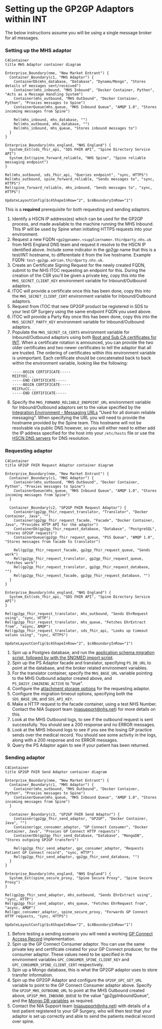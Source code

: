 # Setting up the GP2GP Adaptors within INT

The below instructions assume you will be using a single message broker for all messages.

### Setting up the MHS adaptor

```mermaid
C4Container
title MHS Adaptor container diagram

Enterprise_Boundary(nme, "New Market Entrant") {
  Container_Boundary(c1, "MHS Adaptor") {
    ContainerDb(mhs_database, "Database", "Dynamo/Mongo", "Stores details of messages sent/received")
    Container(mhs_inbound, "MHS Inbound", "Docker Container, Python", "Acts as a Message Handling System")
    Container(mhs_outbound, "MHS Outbound", "Docker Container, Python", "Proxies messages to Spine")
    ContainerQueue(mhs_queue, "MHS Inbound Queue", "AMQP 1.0", "Stores incoming messages from Spine")

    Rel(mhs_inbound, mhs_database, "")
    Rel(mhs_outbound, mhs_database, "")
    Rel(mhs_inbound, mhs_queue, "Stores inbound messages to")
  }
}

Enterprise_Boundary(nhs_england, "NHS England") {
  System_Ext(sds_fhir_api, "SDS FHIR API", "Spine Directory Service API")
  System_Ext(spine_forward_reliable, "NHS Spine", "Spine reliable messaging endpoint")
}

Rel(mhs_outbound, sds_fhir_api, "Queries endpoint", "sync, HTTPS")
Rel(mhs_outbound, spine_forward_reliable, "Sends messages to", "sync, HTTPS")
Rel(spine_forward_reliable, mhs_inbound, "Sends messages to", "sync, HTTPS")

UpdateLayoutConfig($c4ShapeInRow="2", $c4BoundaryInRow="1")
```

This is a __required__ prerequisite for both requesting and sending adaptors. 

1. Identify a HSCN IP address(es) which can be used for the GP2GP process, and made available to the machine running the MHS Inbound.
   This IP will be used by Spine when initiating HTTPS requests into your environment.
1. Request a new FQDN `<gp2gpname>.<suppliername>.thirdparty.nhs.uk` from NHS England DNS team and request it resolve to the HSCN IP
   identified above. Include some indicator in the gp2gp name that this is a test/INT hostname, to differentiate it from the live hostname.
   Example FQDN: `test-gp2gp.adrian.thirdparty.nhs.uk`.
1. Create an Certificate Signing Request for the newly created FQDN, submit to the NHS ITOC requesting an endpoint for this.
   During the creation of the CSR you'll be given a private key, copy this into the `MHS_SECRET_CLIENT_KEY` environment variable for Inbound/Outbound adaptors.
1. ITOC will provide a certificate once this has been done, copy this into the `MHS_SECRET_CLIENT_CERT` environment variable for Inbound/Outbound adaptors.
1. Request from ITOC that new GP2GP product be registered in SDS to your test GP Surgery using the same endpoint FQDN you used above.
1. ITOC will provide a Party Key once this has been done, copy this into the `MHS_SECRET_PARTY_KEY` environment variable for Inbound/Outbound adaptors.
1. Populate the `MHS_SECRET_CA_CERTS` environment variable for Inbound/Outbound adaptors using both [Root and Sub CA certificates for INT][spine-certificates].
   When a certificate rotation is announced, you can provide the two older certificates and two newer certificates to tell the adaptor that all are trusted.
   The ordering of certificates within this environment variable is unimportant.
   Each certificate should be concatenated back to back within the environment variable, looking like the following:
   ```
   -----BEGIN CERTIFICATE-----
   MIIFtDC...
   -----END CERTIFICATE-----
   -----BEGIN CERTIFICATE-----
   MIIFhzCC...
   -----END CERTIFICATE-----
   ```
1. Specify the `MHS_FORWARD_RELIABLE_ENDPOINT_URL` environment variable for Inbound/Outbound adaptors set to the value
   specified by the [Integration Environment - Messaging URLs][messaging-urls] "Used for all domain reliable messaging".
   When specifying the URL you will need to provide the hostname provided by the Spine team.
   This hostname will not be resolvable via public DNS however, so you will either need to either add the IP address
   specified for the host into your `/etc/hosts` file or use the [HSCN DNS servers] for DNS resolution.

[HSCN DNS servers]: https://digital.nhs.uk/services/health-and-social-care-network/hscn-technical-guidance/dns
[messaging-urls]: https://digital.nhs.uk/services/path-to-live-environments/integration-environment#messaging-urls
[spine-certificates]: https://digital.nhs.uk/services/path-to-live-environments/integration-environment#rootca-and-subca-certificates

### Requesting adaptor


```mermaid
C4Container
title GP2GP FHIR Request Adaptor container diagram

Enterprise_Boundary(nme, "New Market Entrant") {
  Container_Boundary(c1, "MHS Adaptor") {
    Container(mhs_outbound, "MHS Outbound", "Docker Container, Python", "Proxies messages to Spine")
    ContainerQueue(mhs_queue, "MHS Inbound Queue", "AMQP 1.0", "Stores incoming messages from Spine")
  }

  Container_Boundary(c2, "GP2GP FHIR Request Adaptor") {
    Container(gp2gp_fhir_request_translator, "Translator", "Docker Container, Java", "")
    Container(gp2gp_fhir_request_facade, "Facade", "Docker Container, Java", "Provides HTTP API for the adaptor")
    ContainerDb(gp2gp_fhir_request_database, "Database", "PostgreSQL", "Stores GP2GP requests")
    ContainerQueue(gp2gp_fhir_request_queue, "PSS Queue", "AMQP 1.0", "Stores messages from facade to translator")

    Rel(gp2gp_fhir_request_facade, gp2gp_fhir_request_queue, "Sends work")
    Rel(gp2gp_fhir_request_translator, gp2gp_fhir_request_queue, "Fetches work")
    Rel(gp2gp_fhir_request_translator, gp2gp_fhir_request_database, "")
    Rel(gp2gp_fhir_request_facade, gp2gp_fhir_request_database, "")
  }
}

Enterprise_Boundary(nhs_england, "NHS England") {
  System_Ext(sds_fhir_api, "SDS FHIR API", "Spine Directory Service API")
}

Rel(gp2gp_fhir_request_translator, mhs_outbound, "Sends EhrRequest using", "sync, HTTP")
Rel(gp2gp_fhir_request_translator, mhs_queue, "Fetches EhrExtract from", "async, AMQP")
Rel(gp2gp_fhir_request_translator, sds_fhir_api, "Looks up timeout values using", "sync, HTTPS")

UpdateLayoutConfig($c4ShapeInRow="2", $c4BoundaryInRow="1")
```

1. Spin up a Postgres database, and run the [application schema migration script,
   followed by with the SNOMED import script](OPERATING.md#database-requirements).
1. Spin up the PS Adaptor facade and translator, specifying `PS_DB_URL` to point at the database,
   and the broker related environment variables.
1. For the translator container, specify the `MHS_BASE_URL` variable pointing to the MHS Outbound adaptor created above,
   and `PS_DAISY_CHAINING_ACTIVE` to "true".
1. Configure the [attachment storage options](OPERATING.md#attachment-storage) for the requesting adaptor.
1. Configure the migration timeout options, specifying both the `SDS_BASE_URL` and `SDS_API_KEY`.
1. Make a HTTP request to the facade container, using a test NHS Number.
   Contact the NIA Support team (niasupport@nhs.net) for more details on this.
1. Look at the MHS Outbound logs, to see if the outbound request is sent successfully.
   You should see a 200 response and no ERROR messages.
1. Look at the MHS Inbound logs to see if you see the losing GP practice sends over the medical record.
   You should see some activity in the logs, along with a 200 response and no ERROR messages.
1. Query the PS Adaptor again to see if your patient has been returned.

### Sending adaptor

```mermaid
C4Container
title GP2GP FHIR Send Adaptor container diagram

Enterprise_Boundary(nme, "New Market Entrant") {
  Container_Boundary(c1, "MHS Adaptor") {
    Container(mhs_outbound, "MHS Outbound", "Docker Container, Python", "Proxies messages to Spine")
    ContainerQueue(mhs_queue, "MHS Inbound Queue", "AMQP 1.0", "Stores incoming messages from Spine")
  }

  Container_Boundary(c3, "GP2GP FHIR Send Adaptor") {
    Container(gp2gp_fhir_send_adaptor, "GP2GP", "Docker Container, Java", "")
    Container(gpc_consumer_adaptor, "GP Connect Consumer", "Docker Container, Java", "Proxies GP Connect HTTP requests")
    ContainerDb(gp2gp_fhir_send_database, "Database", "MongoDB", "Stores outgoing GP2GP transfers")

    Rel(gp2gp_fhir_send_adaptor, gpc_consumer_adaptor, "Requests Patient GP Connect record", "sync, HTTP")
    Rel(gp2gp_fhir_send_adaptor, gp2gp_fhir_send_database, "")
  }
}

Enterprise_Boundary(nhs_england, "NHS England") {
  System_Ext(spine_secure_proxy, "Spine Secure Proxy", "Spine Secure Proxy")
}

Rel(gp2gp_fhir_send_adaptor, mhs_outbound, "Sends EhrExtract using", "sync, HTTP")
Rel(gp2gp_fhir_send_adaptor, mhs_queue, "Fetches EhrRequest from", "async, AMQP")
Rel(gpc_consumer_adaptor, spine_secure_proxy, "Forwards GP Connect HTTP requests, "sync, HTTPS")

UpdateLayoutConfig($c4ShapeInRow="2", $c4BoundaryInRow="1")
```

1. Before testing a sending scenario you will need a working [GP Connect Access Record] implementation.
1. Spin up the GP Connect Consumer adaptor.
   You can use the same private key and certificate created for your GP Connect producer, for the consumer adaptor.
   These values need to be specified in the environment variables `GPC_CONSUMER_SPINE_CLIENT_KEY` and `GPC_CONSUMER_SPINE_CLIENT_CERT` respectively.
1. Spin up a Mongo database, this is what the GP2GP adaptor uses to store transfer information.
1. Spin up the GP2GP Adaptor and configure the `GP2GP_GPC_GET_URL` variable to point to the GP Connect Consumer adaptor
   above.
   Specify the `GP2GP_MHS_OUTBOUND_URL` to point at the MHS Outbound created above,
   `GP2GP_MHS_INBOUND_QUEUE` to the value "gp2gpInboundQueue", and the [Mongo DB variables][database_configuration_options] as required.
1. Contact the NIA Support team (niasupport@nhs.net) with details of a test patient registered to your GP Surgery,
   who will then test that your adaptor is set up correctly and able to send the patients medical record over spine.

[database_configuration_options]: https://github.com/NHSDigital/integration-adaptor-gp2gp-sending/blob/main/OPERATING.md#database-configuration-options
[GP Connect Access Record]: https://digital.nhs.uk/services/gp-connect/gp-connect-in-your-organisation/gp-connect-access-record
